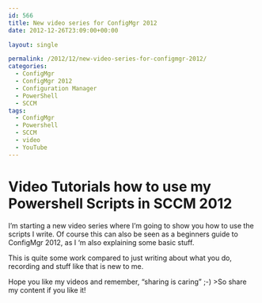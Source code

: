 ```yaml
---
id: 566
title: New video series for ConfigMgr 2012
date: 2012-12-26T23:09:00+00:00

layout: single

permalink: /2012/12/new-video-series-for-configmgr-2012/
categories:
  - ConfigMgr
  - ConfigMgr 2012
  - Configuration Manager
  - PowerShell
  - SCCM
tags:
  - ConfigMgr
  - Powershell
  - SCCM
  - video
  - YouTube
---
```

# Video Tutorials how to use my Powershell Scripts in SCCM 2012

I’m starting a new video series where I’m going to show you how to use the scripts I write. Of course this can also be seen as a beginners guide to ConfigMgr 2012, as I ‘m also explaining some basic stuff.

This is quite some work compared to just writing about what you do, recording and stuff like that is new to me.

Hope you like my videos and remember, “sharing is caring”  ;-) >So share my content if you like it!



